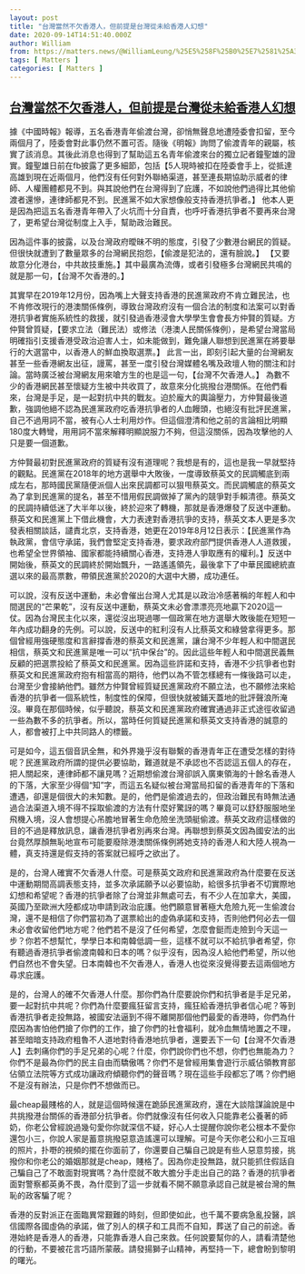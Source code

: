 ```yaml
---
layout: post
title: "台灣當然不欠香港人，但前提是台灣從未給香港人幻想"
date: 2020-09-14T14:51:40.000Z
author: William
from: https://matters.news/@WilliamLeung/%25E5%258F%25B0%25E7%2581%25A3%25E7%2595%25B6%25E7%2584%25B6%25E4%25B8%258D%25E6%25AC%25A0%25E9%25A6%2599%25E6%25B8%25AF%25E4%25BA%25BA-%25E4%25BD%2586%25E5%2589%258D%25E6%258F%2590%25E6%2598%25AF%25E5%258F%25B0%25E7%2581%25A3%25E5%25BE%259E%25E6%259C%25AA%25E7%25B5%25A6%25E9%25A6%2599%25E6%25B8%25AF%25E4%25BA%25BA%25E5%25B9%25BB%25E6%2583%25B3-bafyreicaac45zjpr3nxplaog2m4mhalmvhhef3bfvhxdfcw4xzeggkhzie
tags: [ Matters ]
categories: [ Matters ]
---
```

<!--1600095100000-->
[台灣當然不欠香港人，但前提是台灣從未給香港人幻想](https://matters.news/@WilliamLeung/%25E5%258F%25B0%25E7%2581%25A3%25E7%2595%25B6%25E7%2584%25B6%25E4%25B8%258D%25E6%25AC%25A0%25E9%25A6%2599%25E6%25B8%25AF%25E4%25BA%25BA-%25E4%25BD%2586%25E5%2589%258D%25E6%258F%2590%25E6%2598%25AF%25E5%258F%25B0%25E7%2581%25A3%25E5%25BE%259E%25E6%259C%25AA%25E7%25B5%25A6%25E9%25A6%2599%25E6%25B8%25AF%25E4%25BA%25BA%25E5%25B9%25BB%25E6%2583%25B3-bafyreicaac45zjpr3nxplaog2m4mhalmvhhef3bfvhxdfcw4xzeggkhzie)
------

<div>
<p>據《中國時報》報導，五名香港青年偷渡台灣，卻悄無聲息地遭陸委會扣留，至今兩個月了，陸委會對此事仍然不置可否。隨後《明報》詢問了偷渡青年的親屬，核實了該消息。其後此消息也得到了幫助這五名青年偷渡來台的獨立記者鐘聖雄的證實。鐘聖雄日前在fb披露了更多細節，包括【5人現時被扣在陸委會手上，從抵達高雄到現在近兩個月，他們沒有任何對外聯絡渠道，甚至連長期協助示威者的律師、人權團體都見不到。與其說他們在台灣得到了庇護，不如說他們過得比其他偷渡者還慘，連律師都見不到。民進黨不如大家想像般支持香港抗爭者。】 他本人更是因為把這五名香港青年帶入了火坑而十分自責，也呼吁香港抗爭者不要再來台灣了，更希望台灣從制度上入手，幫助政治難民。</p><p>因為這件事的披露，以及台灣政府曖昧不明的態度，引發了少數港台網民的質疑。但很快就遭到了數量眾多的台灣網民抱怨，【偷渡是犯法的，還有臉說。】 【又要故意分化港台，中共故技重施。】其中最廣為流傳，或者引發極多台灣網民共鳴的就是那一句，【台灣不欠香港的。】</p><p>其實早在2019年12月份，因為嘴上大聲支持香港的民進黨政府不肯立難民法，也不肯修改現行的港澳關係條例，導致台灣政府沒有一個合法的制度和法案可以對香港抗爭者實施系統性的救援，就引發過香港浸會大學學生會會長方仲賢的質疑。方仲賢曾質疑，【要求立法（難民法）或修法（港澳人民關係條例），是希望台灣當局明確指引支援香港受政治迫害人士，如未能做到，難免讓人聯想到民進黨在將要舉行的大選當中，以香港人的鮮血換取選票。】 此言一出，即刻引起大量的台灣網友甚至一些香港網友出征，謾罵，甚至一度引發台灣媒體名嘴及政壇人物的關注和討論。當時廣泛被台灣網友用來嗆方生的也是這一句，【台灣不欠香港人。】 為數不少的香港網民甚至懷疑方生被中共收買了，故意來分化挑撥台港關係。在他們看來，台灣是手足，是一起對抗中共的戰友。迫於龐大的輿論壓力，方仲賢最後道歉，強調他絕不認為民進黨政府吃香港抗爭者的人血饅頭，也絕沒有批評民進黨，自己不過用詞不當，被有心人士利用炒作。但這個澄清和他之前的言論相比明顯180度大轉彎，用用詞不當來解釋明顯說服力不夠，但這沒關係，因為攻擊他的人只是要一個道歉。</p><p>方仲賢最初對民進黨政府的質疑有沒有道理呢？我想是有的，這也是我一早就堅持的觀點。民進黨在2018年的地方選舉中大敗後，一度導致蔡英文的民調觸底到兩成左右，那時國民黨隨便派個人出來民調都可以狠甩蔡英文。而民調觸底的蔡英文為了拿到民進黨的提名，甚至不惜用假民調做掉了黨內的競爭對手賴清德。蔡英文的民調持續低迷了大半年以後，終於迎來了轉機，那就是香港爆發了反送中運動。蔡英文和民進黨上下借此機會，大力表達對香港抗爭的支持，蔡英文本人更是多次發表相關談話，譴責北京，支持香港，她更在2019年8月12日表示：【民進黨作為執政黨，會信守承諾，我們會堅定支持香港，要求政府部門提供香港人人道救援，也希望全世界領袖、國家都能持續關心香港，支持港人爭取應有的權利。】反送中開始後，蔡英文的民調終於開始飄升，一路遙遙領先，最後拿下了中華民國總統直選以來的最高票數，帶領民進黨於2020的大選中大勝，成功連任。</p><p>可以說，沒有反送中運動，未必會催出台灣人尤其是以政治冷感著稱的年輕人和中間選民的“芒果乾”，沒有反送中運動，蔡英文未必會漂漂亮亮地贏下2020這一仗。因為台灣民主化以來，還從沒出現過哪一個政黨在地方選舉大敗後能在短短一年內成功翻身的先例。可以說，反送中的紅利沒有人比蔡英文和綠營拿得更多。那個曾經用強硬態度和言辭撐香港的蔡英文和民進黨，讓台灣不少年輕人和中間選民相信，蔡英文和民進黨是唯一可以“抗中保台”的。因此這些年輕人和中間選民義無反顧的把選票投給了蔡英文和民進黨。因為這些許諾和支持，香港不少抗爭者也對蔡英文和民進黨政府抱有相當高的期待，他們以為不管怎樣總有一條後路可以走，台灣至少會接納他們。雖然方仲賢曾經質疑民進黨政府不願立法，也不願修法來給香港的抗爭者一個系統性，制度性的保障，但很快就被鋪天蓋地的批評聲浪所淹沒。畢竟在那個時候，似乎聽說，蔡英文和民進黨政府確實通過非正式途徑收留過一些為數不多的抗爭者。所以，當時任何質疑民進黨和蔡英文支持香港的誠意的人，都會被打上中共同路人的標籤。</p><p>可是如今，這五個音訊全無，和外界幾乎沒有聯繫的香港青年正在遭受怎樣的對待呢？民進黨政府所謂的提供必要協助，難道就是不承認也不否認這五個人的存在，把人關起來，連律師都不讓見嗎？近期想偷渡台灣卻誤入廣東領海的十餘名香港人的下落，大家至少得個“知”字，而這五名疑似被台灣當局扣留的香港青年的下落和遭遇，卻還是個很大的未知數。是的，他們是偷渡過去的，但政治難民有時無法通過合法渠道入境不得不採取偷渡的方法有什麼好驚訝的嗎？畢竟可以舒舒服服地坐飛機入境，沒人會想提心吊膽地冒著生命危險坐洗頭艇偷渡。蔡英文政府這樣做的目的不過是釋放訊息，讓香港抗爭者別再來台灣。再聯想到蔡英文因為國安法的出台竟然厚顏無恥地宣布可能要廢除港澳關係條例將她支持的香港人和大陸人視為一體，真支持還是假支持的答案就已經呼之欲出了。</p><p>是的，台灣人確實不欠香港人什麼。可是蔡英文政府和民進黨政府為什麼要在反送中運動期間高調表態支持，並多次承諾願予以必要協助，給很多抗爭者不切實際地幻想和希望呢？香港的抗爭者除了台灣並非無處可去，有不少人在加拿大，美國，英國乃至歐洲大陸都成功申請到政治庇護。他們願意冒著極大危險九死一生偷渡台灣，還不是相信了你們當初為了選票給出的虛偽承諾和支持，否則他們何必去一個未必會收留他們地方呢？他們若不是沒了任何希望，怎麼會鋌而走險到今天這一步？你若不想幫忙，學學日本和南韓低調一些，這樣不就可以不給抗爭者希望，你有聽過香港抗爭者偷渡南韓和日本的嗎？似乎沒有，因為沒人給他們希望，所以他們自然也不會失望。日本南韓也不欠香港人，香港人也從來沒覺得要去這兩個地方尋求庇護。</p><p>是的，台灣人的確不欠香港人什麼。那你們為什麼要說你們和抗爭者是手足兄弟，要一起對抗中共呢？你們為什麼要瘋狂留言支持，瘋狂給香港抗爭者信心呢？等到香港抗爭者走投無路，被國安法逼到不得不離開那個他們最愛的香港時，你們為什麼因為害怕他們搶了你們的工作，搶了你們的社會福利，就冷血無情地置之不理，甚至暗暗支持政府粗魯不人道地對待香港地抗爭者，還要丟下一句【台灣不欠香港人】去刺痛你們的手足兄弟的心呢？什麼，你們說你們也不想，你們也無能為力？你們不是最為你們的民主自由而驕傲嗎？你們不是曾經用集會遊行示威佔領教育部佔領立法院等方式成功讓政府傾聽你們的聲音嗎？現在這些手段都忘了嗎？你們絕不是沒有辦法，只是你們不想做而已。</p><p>最cheap最賤格的人，就是這個時候還在跪舔民進黨政府，還在大談陰謀論說是中共挑撥港台關係的香港部分抗爭者。你們就像沒有任何收入只能靠老公養著的師奶，你老公曾經說過幾句愛你你就深信不疑，好心人士提醒你說你老公根本不愛你還包小三，你說人家是蓄意挑撥惡意造謠還可以理解。可是今天你老公和小三互咀的照片，扑嘢的視頻的擺在你面前了，你還要自己騙自己說是有些人惡意剪接，挑撥你和你老公的婚姻那就是cheap，賤格了。因為你走投無路，就只能抓住假話自己騙自己了不敢面對現實嗎？為什麼就不敢大膽分手走出自己的路？香港的抗爭者面對警察都英勇不畏，為什麼到了這一步就看不開不願意承認自己就是被台灣的無恥的政客騙了呢？</p><p>香港的反對派正在面臨異常艱難的時刻，但即使如此，也千萬不要病急亂投醫，誤信國際各國虛偽的承諾，做了別人的棋子和工具而不自知，葬送了自己的前途。香港始終是香港人的香港，只能靠香港人自己來救。任何說要幫你的人，請看清楚他的行動，不要被花言巧語所蒙蔽。請發揚獅子山精神，再堅持一下，總會盼到黎明的曙光。</p>
</div>
